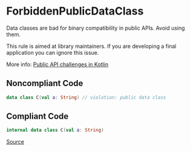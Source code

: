 # ForbiddenPublicDataClass

Data classes are bad for binary compatibility in public APIs. Avoid using them.

This rule is aimed at library maintainers. If you are developing a final application you can ignore this issue.

More info: [Public API challenges in Kotlin](https://jakewharton.com/public-api-challenges-in-kotlin/)

## Noncompliant Code

```kotlin
data class C(val a: String) // violation: public data class
```
## Compliant Code

```kotlin
internal data class C(val a: String)
```

[Source](https://detekt.dev/docs/rules/libraries#forbiddenpublicdataclass)
